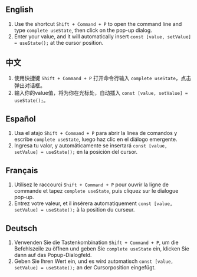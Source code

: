 ## English

1. Use the shortcut `Shift + Command + P` to open the command line and type `complete useState`, then click on the pop-up dialog.
2. Enter your value, and it will automatically insert `const [value, setValue] = useState();` at the cursor position.

## 中文

1. 使用快捷键 `Shift + Command + P` 打开命令行输入 `complete useState`，点击弹出对话框。
2. 输入你的value值，将为你在光标处，自动插入 `const [value, setValue] = useState();`。

## Español

1. Usa el atajo `Shift + Command + P` para abrir la línea de comandos y escribe `complete useState`, luego haz clic en el diálogo emergente.
2. Ingresa tu valor, y automáticamente se insertará `const [value, setValue] = useState();` en la posición del cursor.

## Français

1. Utilisez le raccourci `Shift + Command + P` pour ouvrir la ligne de commande et tapez `complete useState`, puis cliquez sur le dialogue pop-up.
2. Entrez votre valeur, et il insérera automatiquement `const [value, setValue] = useState();` à la position du curseur.

## Deutsch

1. Verwenden Sie die Tastenkombination `Shift + Command + P`, um die Befehlszeile zu öffnen und geben Sie `complete useState` ein, klicken Sie dann auf das Popup-Dialogfeld.
2. Geben Sie Ihren Wert ein, und es wird automatisch `const [value, setValue] = useState();` an der Cursorposition eingefügt.